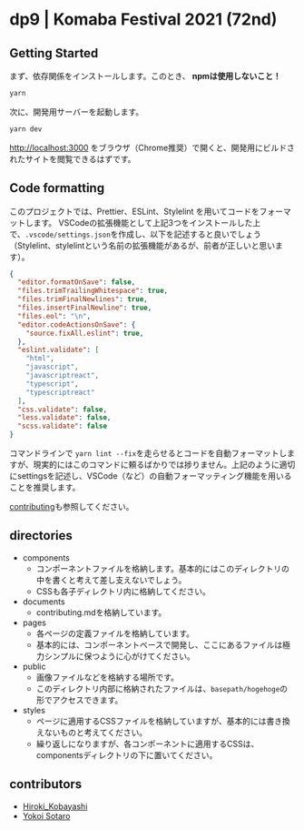 # dp9 | Komaba Festival 2021 (72nd)
## Getting Started

まず、依存関係をインストールします。このとき、 **npmは使用しないこと！**

```bash
yarn
```

次に、開発用サーバーを起動します。

```bash
yarn dev
```

[http://localhost:3000](http://localhost:3000) をブラウザ（Chrome推奨）で開くと、開発用にビルドされたサイトを閲覧できるはずです。

## Code formatting

このプロジェクトでは、Prettier、ESLint、Stylelint を用いてコードをフォーマットします。
VSCodeの拡張機能として上記3つをインストールした上で、``.vscode/settings.json``を作成し、以下を記述すると良いでしょう（Stylelint、stylelintという名前の拡張機能があるが、前者が正しいと思います）。

```json
{
  "editor.formatOnSave": false,
  "files.trimTrailingWhitespace": true,
  "files.trimFinalNewlines": true,
  "files.insertFinalNewline": true,
  "files.eol": "\n",
  "editor.codeActionsOnSave": {
    "source.fixAll.eslint": true,
  },
  "eslint.validate": [
    "html",
    "javascript",
    "javascriptreact",
    "typescript",
    "typescriptreact"
  ],
  "css.validate": false,
  "less.validate": false,
  "scss.validate": false
}
```

コマンドラインで ``yarn lint --fix``を走らせるとコードを自動フォーマットしますが、現実的にはこのコマンドに頼るばかりでは捗りません。上記のように適切にsettingsを記述し、VSCode（など）の自動フォーマッティング機能を用いることを推奨します。

[contributing](documents/contributing.md)も参照してください。

## directories

- components
  - コンポーネントファイルを格納します。基本的にはこのディレクトリの中を書くと考えて差し支えないでしょう。
  - CSSも各子ディレクトリ内に格納してください。
- documents
  - contributing.mdを格納しています。
- pages
  - 各ページの定義ファイルを格納しています。
  - 基本的には、コンポーネントベースで開発し、ここにあるファイルは極力シンプルに保つように心がけてください。
- public
  - 画像ファイルなどを格納する場所です。
  - このディレクトリ内部に格納されたファイルは、``basepath/hogehoge``の形でアクセスできます。
- styles
  - ページに適用するCSSファイルを格納していますが、基本的には書き換えないものと考えてください。
  - 繰り返しになりますが、各コンポーネントに適用するCSSは、componentsディレクトリの下に置いてください。

## contributors

- [Hiroki_Kobayashi](https://github.com/khsacc)
- [Yokoi Sotaro](https://github.com/sotaro-ha)
